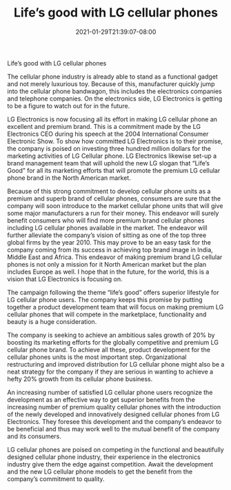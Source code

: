 ﻿---
title: "Life’s good with LG cellular phones"
date: 2021-01-29T21:39:07-08:00
description: "Cell-Phone Tips for Web Success"
featured_image: "/images/Cell-Phone.jpg"
tags: ["Cell Phone"]
---

Life’s good with LG cellular phones


The cellular phone industry is already able to stand as a functional gadget and not merely luxurious toy.  Because of this, manufacturer quickly jump into the cellular phone bandwagon, this includes the electronics companies and telephone companies.  On the electronics side, LG Electronics is getting to be a figure to watch out for in the future.

LG Electronics is now focusing all its effort in making LG cellular phone an excellent and premium brand.  This is a commitment made by the LG Electronics CEO during his speech at the 2004 International Consumer Electronic Show.  To show how committed LG Electronics is to their promise, the company is poised on investing three hundred million dollars for the marketing activities of LG Cellular phone.  LG Electronics likewise set-up a brand management team that will uphold the new LG slogan that “Life’s Good” for all its marketing efforts that will promote the premium LG cellular phone brand in the North American market.

Because of this strong commitment to develop cellular phone units as a premium and superb brand of cellular phones, consumers are sure that the company will soon introduce to the market cellular phone units that will give some major manufacturers a run for their money.  This endeavor will surely benefit consumers who will find more premium brand cellular phones including LG cellular phones available in the market.  The endeavor will further alleviate the company’s vision of sitting as one of the top three global firms by the year 2010.  This may prove to be an easy task for the company coming from its success in achieving top brand image in India, Middle East and Africa.  This endeavor of making premium brand LG cellular phones is not only a mission for it North American market but the plan includes Europe as well.  I hope that in the future, for the world, this is a vision that LG Electronics is focusing on.

The campaign following the theme “life’s good” offers superior lifestyle for LG cellular phone users.  The company keeps this promise by putting together a product development team that will focus on making premium LG cellular phones that will compete in the marketplace, functionality and beauty is a huge consideration.

The company is seeking to achieve an ambitious sales growth of 20% by boosting its marketing efforts for the globally competitive and premium LG cellular phone brand.  To achieve all these, product development for the cellular phones units is the most important step.  Organizational restructuring and improved distribution for LG cellular phone might also be a neat strategy for the company if they are serious in wanting to achieve a hefty 20% growth from its cellular phone business.

An increasing number of satisfied LG cellular phone users recognize the development as an effective way to get superior benefits from the increasing number of premium quality cellular phones with the introduction of the newly developed and innovatively designed cellular phones from LG Electronics.  They foresee this development and the company’s endeavor to be beneficial and thus may work well to the mutual benefit of the company and its consumers.

LG cellular phones are poised on competing in the functional and beautifully designed cellular phone industry, their experience in the electronics industry give them the edge against competition.  Await the development and the new LG cellular phone models to get the benefit from the company’s commitment to quality.


